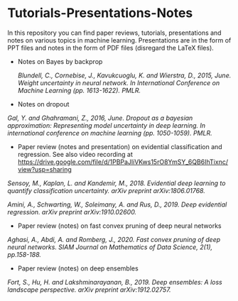 # Tutorials-Presentations-Notes

In this repository you can find paper reviews, tutorials, presentations and notes on various topics in machine learning.
Presentations are in the form of PPT files and notes in the form of PDF files (disregard the LaTeX files).

* Notes on Bayes by backprop

  *Blundell, C., Cornebise, J., Kavukcuoglu, K. and Wierstra, D., 2015, June. Weight uncertainty in neural network. In International Conference on Machine Learning (pp. 1613-1622). PMLR.*

* Notes on dropout  

*Gal, Y. and Ghahramani, Z., 2016, June. Dropout as a bayesian approximation: Representing model uncertainty in deep learning. In international conference on machine learning (pp. 1050-1059). PMLR.*

* Paper review (notes and presentation) on evidential classification and regression. See also video recording at https://drive.google.com/file/d/1PBPaJliVKws15rO8YmSY_6QB6IhTixnc/view?usp=sharing

*Sensoy, M., Kaplan, L. and Kandemir, M., 2018. Evidential deep learning to quantify classification uncertainty. arXiv preprint arXiv:1806.01768.*

*Amini, A., Schwarting, W., Soleimany, A. and Rus, D., 2019. Deep evidential regression. arXiv preprint arXiv:1910.02600.*

* Paper review (notes) on fast convex pruning of deep neural networks

*Aghasi, A., Abdi, A. and Romberg, J., 2020. Fast convex pruning of deep neural networks. SIAM Journal on Mathematics of Data Science, 2(1), pp.158-188.*

* Paper review (notes) on deep ensembles

*Fort, S., Hu, H. and Lakshminarayanan, B., 2019. Deep ensembles: A loss landscape perspective. arXiv preprint arXiv:1912.02757.*

 
